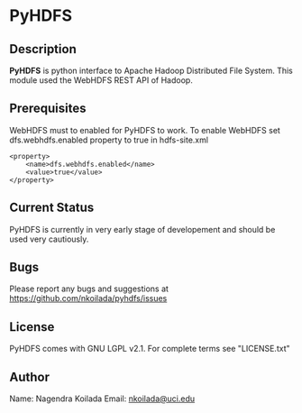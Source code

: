 # PyHDFS

## Description

**PyHDFS** is python interface to Apache Hadoop Distributed File System.
This module used the WebHDFS REST API of Hadoop.
 
## Prerequisites

WebHDFS must to enabled for PyHDFS to work. 
To enable WebHDFS set dfs.webhdfs.enabled property to true in hdfs-site.xml 

	<property>
		<name>dfs.webhdfs.enabled</name>
		<value>true</value>
	</property>

## Current Status

PyHDFS is currently in very early stage of developement and should be used very
cautiously.

## Bugs
Please report any bugs and suggestions at https://github.com/nkoilada/pyhdfs/issues 

## License

PyHDFS comes with GNU LGPL v2.1. For complete terms see "LICENSE.txt"

## Author

Name: Nagendra Koilada
Email: nkoilada@uci.edu
